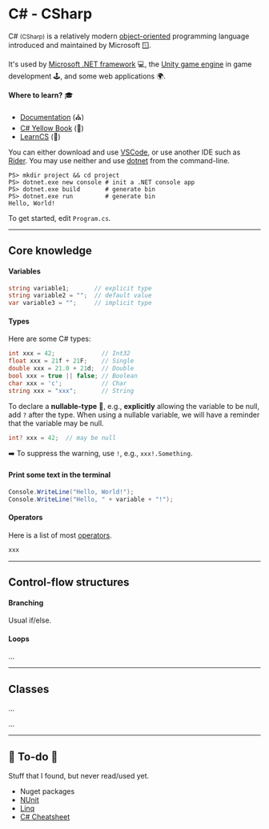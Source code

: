 # C# - CSharp

<div class="row row-cols-md-2"><div>

C# <small>(CSharp)</small> is a relatively modern [object-oriented](/programming-languages/_paradigm/oo.md) programming language introduced and maintained by Microsoft 🪟.

It's used by [Microsoft .NET framework](https://dotnet.microsoft.com/en-us/download/dotnet-framework) 💻, the [Unity game engine](https://unity.com/) in game development 🕹️, and some web applications 🌍.

**Where to learn?** 🎓

* [Documentation](https://learn.microsoft.com/en-us/dotnet/csharp/) (⛪)
* [C# Yellow Book](https://www.robmiles.com/c-yellow-book/) (👻)
* [LearnCS](https://www.learncs.org/) (👻)
</div><div>

You can either download and use [VSCode](/tools-and-frameworks/editors/vscode/index.md), or use another IDE such as [Rider](/tools-and-frameworks/editors/jetbrains/rider/index.md). You may use neither and use [dotnet](https://dotnet.microsoft.com/en-us/download/dotnet) from the command-line.

```shell!
PS> mkdir project && cd project
PS> dotnet.exe new console # init a .NET console app
PS> dotnet.exe build       # generate bin
PS> dotnet.exe run         # generate bin
Hello, World!
```

To get started, edit `Program.cs`.
</div></div>

<hr class="sep-both">

## Core knowledge

<div class="row row-cols-md-2"><div>

#### Variables

```cs
string variable1;       // explicit type
string variable2 = "";  // default value
var variable3 = "";     // implicit type
```

#### Types

Here are some C# types:

```cs
int xxx = 42;             // Int32
float xxx = 21f + 21F;    // Single
double xxx = 21.0 + 21d;  // Double
bool xxx = true || false; // Boolean
char xxx = 'c';           // Char
string xxx = "xxx";       // String
```

To declare a **nullable-type** 🧨, e.g., **explicitly** allowing the variable to be null, add `?` after the type. When using a nullable variable, we will have a reminder that the variable may be null.

```cs
int? xxx = 42;  // may be null
```

➡️ To suppress the warning, use `!`, e.g., `xxx!.Something`.
</div><div>

#### Print some text in the terminal

```cs
Console.WriteLine("Hello, World!");
Console.WriteLine("Hello, " + variable + "!");
```

#### Operators

Here is a list of most [operators](/programming-languages/_paradigm/stuff/operators.md).

```cs
xxx
```
</div></div>

<hr class="sep-both">

## Control-flow structures

<div class="row row-cols-md-2"><div>

#### Branching

Usual if/else.
</div><div>

#### Loops

...
</div></div>

<hr class="sep-both">

## Classes

<div class="row row-cols-md-2"><div>

...
</div><div>

...
</div></div>

<hr class="sep-both">

## 👻 To-do 👻

Stuff that I found, but never read/used yet.

<div class="row row-cols-md-2"><div>

* Nuget packages
* [NUnit](https://nunit.org/)
* [Linq](https://docs.microsoft.com/fr-fr/dotnet/csharp/programming-guide/concepts/linq/introduction-to-linq-queries)
* [C# Cheatsheet](https://gist.github.com/jwill9999/68c0da6c4c58efb42e25f887152256e1)
</div><div>
</div></div>